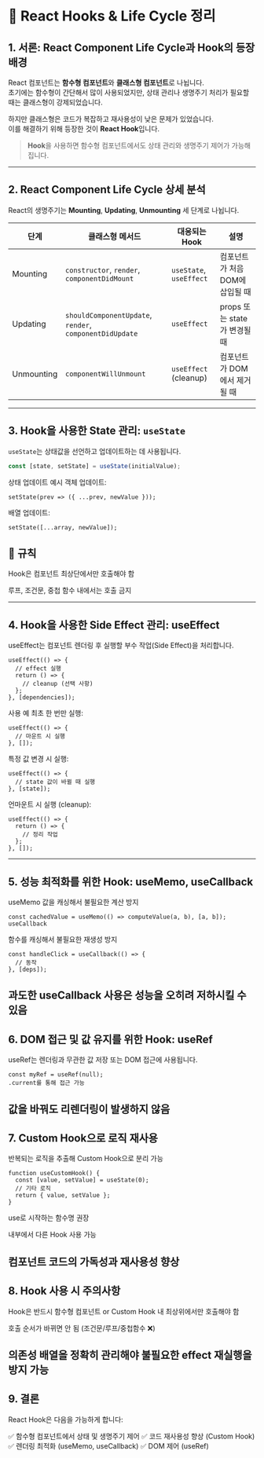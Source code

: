 # 📘 React Hooks & Life Cycle 정리

## 1. 서론: React Component Life Cycle과 Hook의 등장 배경

React 컴포넌트는 **함수형 컴포넌트**와 **클래스형 컴포넌트**로 나뉩니다.  
초기에는 함수형이 간단해서 많이 사용되었지만, 상태 관리나 생명주기 처리가 필요할 때는 클래스형이 강제되었습니다.

하지만 클래스형은 코드가 복잡하고 재사용성이 낮은 문제가 있었습니다.  
이를 해결하기 위해 등장한 것이 **React Hook**입니다.

> **Hook**을 사용하면 함수형 컴포넌트에서도 상태 관리와 생명주기 제어가 가능해집니다.

---

## 2. React Component Life Cycle 상세 분석

React의 생명주기는 **Mounting**, **Updating**, **Unmounting** 세 단계로 나뉩니다.

| 단계        | 클래스형 메서드                                      | 대응되는 Hook         | 설명 |
|-------------|--------------------------------------------------------|------------------------|------|
| Mounting    | `constructor`, `render`, `componentDidMount`          | `useState`, `useEffect` | 컴포넌트가 처음 DOM에 삽입될 때 |
| Updating    | `shouldComponentUpdate`, `render`, `componentDidUpdate` | `useEffect`             | props 또는 state가 변경될 때 |
| Unmounting  | `componentWillUnmount`                                 | `useEffect` (cleanup)   | 컴포넌트가 DOM에서 제거될 때 |

---

## 3. Hook을 사용한 State 관리: `useState`

`useState`는 상태값을 선언하고 업데이트하는 데 사용됩니다.

```js
const [state, setState] = useState(initialValue);
```
상태 업데이트 예시
객체 업데이트:

```
setState(prev => ({ ...prev, newValue }));
```
배열 업데이트:

```
setState([...array, newValue]);
```

## 🚫 규칙
Hook은 컴포넌트 최상단에서만 호출해야 함

루프, 조건문, 중첩 함수 내에서는 호출 금지

---

## 4. Hook을 사용한 Side Effect 관리: useEffect
useEffect는 컴포넌트 렌더링 후 실행할 부수 작업(Side Effect)을 처리합니다.

```
useEffect(() => {
  // effect 실행
  return () => {
    // cleanup (선택 사항)
  };
}, [dependencies]);
```
사용 예
최초 한 번만 실행:

```
useEffect(() => {
  // 마운트 시 실행
}, []);
```

특정 값 변경 시 실행:

```
useEffect(() => {
  // state 값이 바뀔 때 실행
}, [state]);
```
언마운트 시 실행 (cleanup):

```
useEffect(() => {
  return () => {
    // 정리 작업
  };
}, []);
```
---
## 5. 성능 최적화를 위한 Hook: useMemo, useCallback
useMemo
값을 캐싱해서 불필요한 계산 방지

```
const cachedValue = useMemo(() => computeValue(a, b), [a, b]);
useCallback
```
함수를 캐싱해서 불필요한 재생성 방지

```
const handleClick = useCallback(() => {
  // 동작
}, [deps]);
```
과도한 useCallback 사용은 성능을 오히려 저하시킬 수 있음
---
## 6. DOM 접근 및 값 유지를 위한 Hook: useRef
useRef는 렌더링과 무관한 값 저장 또는 DOM 접근에 사용됩니다.

```
const myRef = useRef(null);
.current를 통해 접근 가능
```
값을 바꿔도 리렌더링이 발생하지 않음
---
## 7. Custom Hook으로 로직 재사용
반복되는 로직을 추출해 Custom Hook으로 분리 가능

```
function useCustomHook() {
  const [value, setValue] = useState(0);
  // 기타 로직
  return { value, setValue };
}
```
use로 시작하는 함수명 권장

내부에서 다른 Hook 사용 가능

컴포넌트 코드의 가독성과 재사용성 향상
---
## 8. Hook 사용 시 주의사항
Hook은 반드시 함수형 컴포넌트 or Custom Hook 내 최상위에서만 호출해야 함

호출 순서가 바뀌면 안 됨 (조건문/루프/중첩함수 ❌)

의존성 배열을 정확히 관리해야 불필요한 effect 재실행을 방지 가능
---
## 9. 결론
React Hook은 다음을 가능하게 합니다:

✅ 함수형 컴포넌트에서 상태 및 생명주기 제어
✅ 코드 재사용성 향상 (Custom Hook)
✅ 렌더링 최적화 (useMemo, useCallback)
✅ DOM 제어 (useRef)
